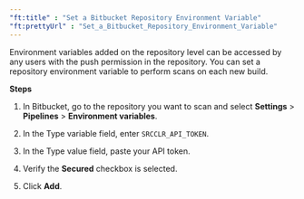 ```yaml
---
"ft:title" : "Set a Bitbucket Repository Environment Variable"
"ft:prettyUrl" : "Set_a_Bitbucket_Repository_Environment_Variable"
---
```


Environment variables added on the repository level can be accessed by any users with the push permission in the repository. You can set a repository environment variable to perform scans on each new build.

<p font-size="13pt"><b>Steps</b></p>

1.  In Bitbucket, go to the repository you want to scan and select **Settings** > **Pipelines** > **Environment variables**.

2.  In the Type variable field, enter `SRCCLR_API_TOKEN`.

3.  In the Type value field, paste your API token.

4.  Verify the **Secured** checkbox is selected.

5.  Click **Add**.

